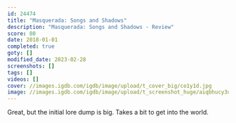 ```yaml
---
id: 24474
title: "Masquerada: Songs and Shadows"
description: "Masquerada: Songs and Shadows - Review"
score: 80
date: 2018-01-01
completed: true
goty: []
modified_date: 2023-02-28
screenshots: []
tags: []
videos: []
cover: //images.igdb.com/igdb/image/upload/t_cover_big/co1y1d.jpg
image: //images.igdb.com/igdb/image/upload/t_screenshot_huge/aiqbhucy3dnox1r3t2og.jpg
---
```

Great, but the initial lore dump is big. Takes a bit to get into the world.